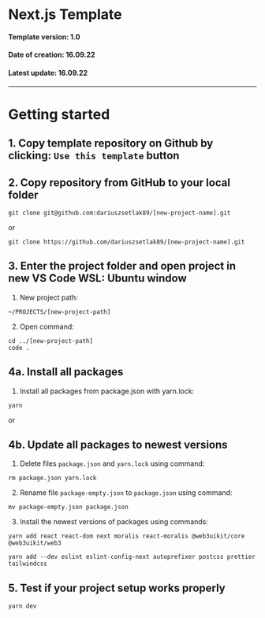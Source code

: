 # Next.js Template

#### Template version: 1.0

#### Date of creation: 16.09.22

#### Latest update: 16.09.22

-----------------------------------------------------------------------------------

# Getting started

## 1. Copy template repository on Github by clicking: `Use this template` button

## 2. Copy repository from GitHub to your local folder

```
git clone git@github.com:dariuszsetlak89/[new-project-name].git
```
or
```
git clone https://github.com/dariuszsetlak89/[new-project-name].git
```

## 3. Enter the project folder and open project in new VS Code WSL: Ubuntu window

1. New project path:

```
~/PROJECTS/[new-project-path]
```

2. Open command:

```
cd ../[new-project-path]
code .
```

## 4a. Install all packages

1. Install all packages from package.json with yarn.lock:

```
yarn
```

or

## 4b. Update all packages to newest versions

1. Delete files `package.json` and `yarn.lock` using command:

```
rm package.json yarn.lock
```

2. Rename file `package-empty.json` to `package.json` using command:

```
mv package-empty.json package.json
```

3. Install the newest versions of packages using commands:

```
yarn add react react-dom next moralis react-moralis @web3uikit/core @web3uikit/web3
```

```
yarn add --dev eslint eslint-config-next autoprefixer postcss prettier tailwindcss
```

## 5. Test if your project setup works properly

```
yarn dev
```
